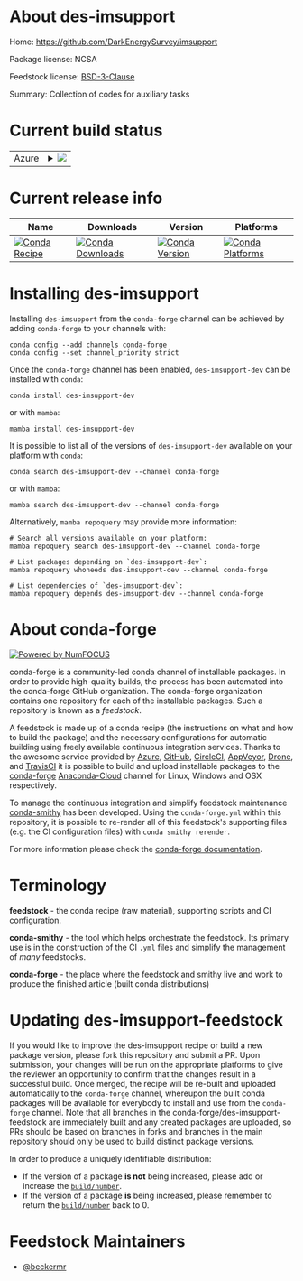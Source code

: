 About des-imsupport
===================

Home: https://github.com/DarkEnergySurvey/imsupport

Package license: NCSA

Feedstock license: [BSD-3-Clause](https://github.com/conda-forge/des-imsupport-feedstock/blob/main/LICENSE.txt)

Summary: Collection of codes for auxiliary tasks

Current build status
====================


<table>
    
  <tr>
    <td>Azure</td>
    <td>
      <details>
        <summary>
          <a href="https://dev.azure.com/conda-forge/feedstock-builds/_build/latest?definitionId=16410&branchName=main">
            <img src="https://dev.azure.com/conda-forge/feedstock-builds/_apis/build/status/des-imsupport-feedstock?branchName=main">
          </a>
        </summary>
        <table>
          <thead><tr><th>Variant</th><th>Status</th></tr></thead>
          <tbody><tr>
              <td>linux_64</td>
              <td>
                <a href="https://dev.azure.com/conda-forge/feedstock-builds/_build/latest?definitionId=16410&branchName=main">
                  <img src="https://dev.azure.com/conda-forge/feedstock-builds/_apis/build/status/des-imsupport-feedstock?branchName=main&jobName=linux&configuration=linux_64_" alt="variant">
                </a>
              </td>
            </tr><tr>
              <td>osx_64</td>
              <td>
                <a href="https://dev.azure.com/conda-forge/feedstock-builds/_build/latest?definitionId=16410&branchName=main">
                  <img src="https://dev.azure.com/conda-forge/feedstock-builds/_apis/build/status/des-imsupport-feedstock?branchName=main&jobName=osx&configuration=osx_64_" alt="variant">
                </a>
              </td>
            </tr>
          </tbody>
        </table>
      </details>
    </td>
  </tr>
</table>

Current release info
====================

| Name | Downloads | Version | Platforms |
| --- | --- | --- | --- |
| [![Conda Recipe](https://img.shields.io/badge/recipe-des--imsupport--dev-green.svg)](https://anaconda.org/conda-forge/des-imsupport-dev) | [![Conda Downloads](https://img.shields.io/conda/dn/conda-forge/des-imsupport-dev.svg)](https://anaconda.org/conda-forge/des-imsupport-dev) | [![Conda Version](https://img.shields.io/conda/vn/conda-forge/des-imsupport-dev.svg)](https://anaconda.org/conda-forge/des-imsupport-dev) | [![Conda Platforms](https://img.shields.io/conda/pn/conda-forge/des-imsupport-dev.svg)](https://anaconda.org/conda-forge/des-imsupport-dev) |

Installing des-imsupport
========================

Installing `des-imsupport` from the `conda-forge` channel can be achieved by adding `conda-forge` to your channels with:

```
conda config --add channels conda-forge
conda config --set channel_priority strict
```

Once the `conda-forge` channel has been enabled, `des-imsupport-dev` can be installed with `conda`:

```
conda install des-imsupport-dev
```

or with `mamba`:

```
mamba install des-imsupport-dev
```

It is possible to list all of the versions of `des-imsupport-dev` available on your platform with `conda`:

```
conda search des-imsupport-dev --channel conda-forge
```

or with `mamba`:

```
mamba search des-imsupport-dev --channel conda-forge
```

Alternatively, `mamba repoquery` may provide more information:

```
# Search all versions available on your platform:
mamba repoquery search des-imsupport-dev --channel conda-forge

# List packages depending on `des-imsupport-dev`:
mamba repoquery whoneeds des-imsupport-dev --channel conda-forge

# List dependencies of `des-imsupport-dev`:
mamba repoquery depends des-imsupport-dev --channel conda-forge
```


About conda-forge
=================

[![Powered by
NumFOCUS](https://img.shields.io/badge/powered%20by-NumFOCUS-orange.svg?style=flat&colorA=E1523D&colorB=007D8A)](https://numfocus.org)

conda-forge is a community-led conda channel of installable packages.
In order to provide high-quality builds, the process has been automated into the
conda-forge GitHub organization. The conda-forge organization contains one repository
for each of the installable packages. Such a repository is known as a *feedstock*.

A feedstock is made up of a conda recipe (the instructions on what and how to build
the package) and the necessary configurations for automatic building using freely
available continuous integration services. Thanks to the awesome service provided by
[Azure](https://azure.microsoft.com/en-us/services/devops/), [GitHub](https://github.com/),
[CircleCI](https://circleci.com/), [AppVeyor](https://www.appveyor.com/),
[Drone](https://cloud.drone.io/welcome), and [TravisCI](https://travis-ci.com/)
it is possible to build and upload installable packages to the
[conda-forge](https://anaconda.org/conda-forge) [Anaconda-Cloud](https://anaconda.org/)
channel for Linux, Windows and OSX respectively.

To manage the continuous integration and simplify feedstock maintenance
[conda-smithy](https://github.com/conda-forge/conda-smithy) has been developed.
Using the ``conda-forge.yml`` within this repository, it is possible to re-render all of
this feedstock's supporting files (e.g. the CI configuration files) with ``conda smithy rerender``.

For more information please check the [conda-forge documentation](https://conda-forge.org/docs/).

Terminology
===========

**feedstock** - the conda recipe (raw material), supporting scripts and CI configuration.

**conda-smithy** - the tool which helps orchestrate the feedstock.
                   Its primary use is in the construction of the CI ``.yml`` files
                   and simplify the management of *many* feedstocks.

**conda-forge** - the place where the feedstock and smithy live and work to
                  produce the finished article (built conda distributions)


Updating des-imsupport-feedstock
================================

If you would like to improve the des-imsupport recipe or build a new
package version, please fork this repository and submit a PR. Upon submission,
your changes will be run on the appropriate platforms to give the reviewer an
opportunity to confirm that the changes result in a successful build. Once
merged, the recipe will be re-built and uploaded automatically to the
`conda-forge` channel, whereupon the built conda packages will be available for
everybody to install and use from the `conda-forge` channel.
Note that all branches in the conda-forge/des-imsupport-feedstock are
immediately built and any created packages are uploaded, so PRs should be based
on branches in forks and branches in the main repository should only be used to
build distinct package versions.

In order to produce a uniquely identifiable distribution:
 * If the version of a package **is not** being increased, please add or increase
   the [``build/number``](https://docs.conda.io/projects/conda-build/en/latest/resources/define-metadata.html#build-number-and-string).
 * If the version of a package **is** being increased, please remember to return
   the [``build/number``](https://docs.conda.io/projects/conda-build/en/latest/resources/define-metadata.html#build-number-and-string)
   back to 0.

Feedstock Maintainers
=====================

* [@beckermr](https://github.com/beckermr/)


